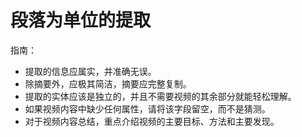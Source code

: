 # 段落为单位的提取

指南：  

- 提取的信息应属实，并准确无误。  
- 除摘要外，应极其简洁，摘要应完整复制。  
- 提取的实体应该是独立的，并且不需要视频的其余部分就能轻松理解。  
- 如果视频内容中缺少任何属性，请将该字段留空，而不是猜测。  
- 对于视频内容总结，重点介绍视频的主要目标、方法和主要发现。  
